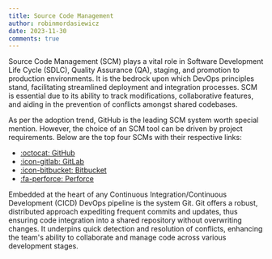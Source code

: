 ```yaml
---
title: Source Code Management
author: robinmordasiewicz
date: 2023-11-30
comments: true
---
```


Source Code Management (SCM) plays a vital role in Software Development Life Cycle (SDLC), Quality Assurance (QA), staging, and promotion to production environments. It is the bedrock upon which DevOps principles stand, facilitating streamlined deployment and integration processes. SCM is essential due to its ability to track modifications, collaborative features, and aiding in the prevention of conflicts amongst shared codebases.

<!-- more -->

As per the adoption trend, GitHub is the leading SCM system worth special mention. However, the choice of an SCM tool can be driven by project requirements. Below are the top four SCMs with their respective links:

- [:octocat: GitHub](https://github.com/)
- [:icon-gitlab: GitLab](https://about.gitlab.com/)
- [:icon-bitbucket: Bitbucket](https://bitbucket.org/)
- [:fa-perforce: Perforce](https://www.perforce.com/)

Embedded at the heart of any Continuous Integration/Continuous Development (CICD) DevOps pipeline is the system Git. Git offers a robust, distributed approach expediting frequent commits and updates, thus ensuring code integration into a shared repository without overwriting changes. It underpins quick detection and resolution of conflicts, enhancing the team's ability to collaborate and manage code across various development stages.
```

